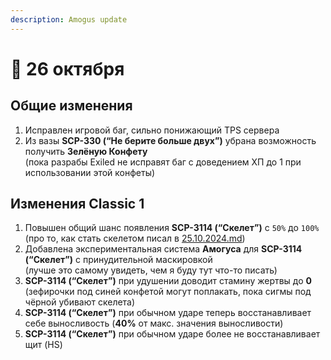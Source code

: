 ```yaml
---
description: Amogus update
---
```


# 🍁 26 октября

## Общие изменения

1. Исправлен игровой баг, сильно понижающий TPS сервера
2. Из вазы **SCP-330 (“Не берите больше двух”)** убрана возможность получить **Зелёную Конфету**\
   (пока разрабы Exiled не исправят баг с доведением ХП до 1 при использовании этой конфеты)

## Изменения Classic 1

1. Повышен общий шанс появления **SCP-3114 (“Скелет”)** c `50%` до `100%` (про то, как стать скелетом писал в [25.10.2024.md](25.10.2024.md "mention"))
2. Добавлена экспериментальная система **Амогуса** для **SCP-3114 (“Скелет”)** с принудительной маскировкой\
   (лучше это самому увидеть, чем я буду тут что-то писать)
3. **SCP-3114 (“Скелет”)** при удушении доводит стамину жертвы до **0** (зефирочки под синей конфетой могут поплакать, пока сигмы под чёрной убивают скелета)
4. **SCP-3114 (“Скелет”)** при обычном ударе теперь восстанавливает себе выносливость (**40%** от макс. значения выносливости)
5. **SCP-3114 (“Скелет”)** при обычном ударе более не восстанавливает щит (HS)
